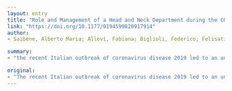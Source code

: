 ```yaml
---
layout: entry
title: "Role and Management of a Head and Neck Department during the COVID-19 Outbreak in Lombardy"
link: "https://doi.org/10.1177/0194599820917914"
author:
- Saibene, Alberto Maria; Allevi, Fabiana; Biglioli, Federico; Felisati, Giovanni

summary:
- "the recent Italian outbreak of coronavirus disease 2019 led to an unprecedented burden on our health care system. Head and neck-otolaryngology not being a front-line specialty in dealing with this disease. We managed to keep the service active, improving safety measures for our personnel. Our inactive specialists integrated into other service rotations to relieve the burden. Specific issues and management decisions are discussed in detail in the article."

original:
- "The recent Italian outbreak of coronavirus disease 2019 led to an unprecedented burden on our health care system. Despite head and neck-otolaryngology not being a front-line specialty in dealing with this disease, our department had to face several specific issues. Despite a massive reallocation of resources in the hospital, we managed to keep the service active, improving safety measures for our personnel, specifically during common otolaryngologic maneuvers known to produce aerosols. Furthermore, we strived to maintain our teaching role, giving residents an inclusive role in managing the response to the emergency state, and we progressively integrated our inactive specialists into other service rotations to relieve front-line colleagues' burden. Specific issues and management decisions are discussed in detail in the article."
---
```


